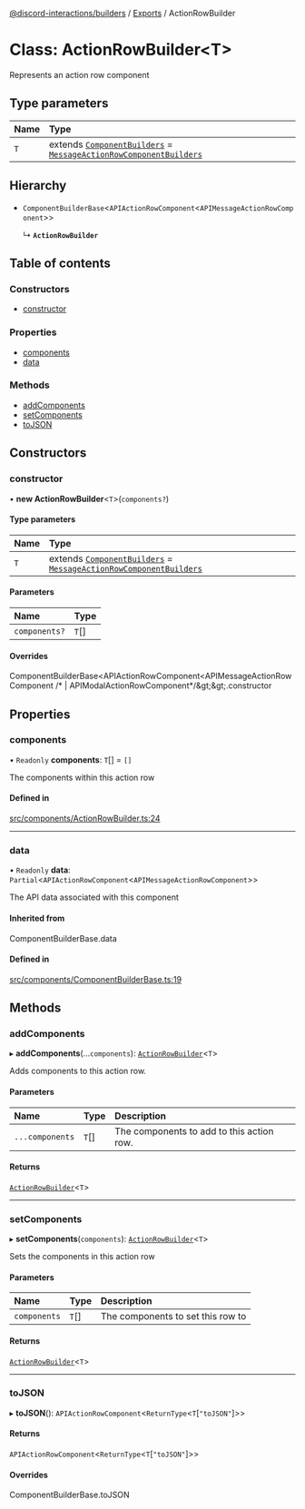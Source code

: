 [@discord-interactions/builders](../README.md) / [Exports](../modules.md) / ActionRowBuilder

# Class: ActionRowBuilder<T\>

Represents an action row component

## Type parameters

| Name | Type |
| :------ | :------ |
| `T` | extends [`ComponentBuilders`](../modules.md#componentbuilders) = [`MessageActionRowComponentBuilders`](../modules.md#messageactionrowcomponentbuilders) |

## Hierarchy

- `ComponentBuilderBase`<`APIActionRowComponent`<`APIMessageActionRowComponent`\>\>

  ↳ **`ActionRowBuilder`**

## Table of contents

### Constructors

- [constructor](ActionRowBuilder.md#constructor)

### Properties

- [components](ActionRowBuilder.md#components)
- [data](ActionRowBuilder.md#data)

### Methods

- [addComponents](ActionRowBuilder.md#addcomponents)
- [setComponents](ActionRowBuilder.md#setcomponents)
- [toJSON](ActionRowBuilder.md#tojson)

## Constructors

### constructor

• **new ActionRowBuilder**<`T`\>(`components?`)

#### Type parameters

| Name | Type |
| :------ | :------ |
| `T` | extends [`ComponentBuilders`](../modules.md#componentbuilders) = [`MessageActionRowComponentBuilders`](../modules.md#messageactionrowcomponentbuilders) |

#### Parameters

| Name | Type |
| :------ | :------ |
| `components?` | `T`[] |

#### Overrides

ComponentBuilderBase&lt;APIActionRowComponent&lt;APIMessageActionRowComponent /* \| APIModalActionRowComponent*/\&gt;\&gt;.constructor

## Properties

### components

• `Readonly` **components**: `T`[] = `[]`

The components within this action row

#### Defined in

[src/components/ActionRowBuilder.ts:24](https://github.com/ssMMiles/discord-interactions/blob/7421ca0/packages/builders/src/components/ActionRowBuilder.ts#L24)

___

### data

• `Readonly` **data**: `Partial`<`APIActionRowComponent`<`APIMessageActionRowComponent`\>\>

The API data associated with this component

#### Inherited from

ComponentBuilderBase.data

#### Defined in

[src/components/ComponentBuilderBase.ts:19](https://github.com/ssMMiles/discord-interactions/blob/7421ca0/packages/builders/src/components/ComponentBuilderBase.ts#L19)

## Methods

### addComponents

▸ **addComponents**(...`components`): [`ActionRowBuilder`](ActionRowBuilder.md)<`T`\>

Adds components to this action row.

#### Parameters

| Name | Type | Description |
| :------ | :------ | :------ |
| `...components` | `T`[] | The components to add to this action row. |

#### Returns

[`ActionRowBuilder`](ActionRowBuilder.md)<`T`\>

___

### setComponents

▸ **setComponents**(`components`): [`ActionRowBuilder`](ActionRowBuilder.md)<`T`\>

Sets the components in this action row

#### Parameters

| Name | Type | Description |
| :------ | :------ | :------ |
| `components` | `T`[] | The components to set this row to |

#### Returns

[`ActionRowBuilder`](ActionRowBuilder.md)<`T`\>

___

### toJSON

▸ **toJSON**(): `APIActionRowComponent`<`ReturnType`<`T`[``"toJSON"``]\>\>

#### Returns

`APIActionRowComponent`<`ReturnType`<`T`[``"toJSON"``]\>\>

#### Overrides

ComponentBuilderBase.toJSON

